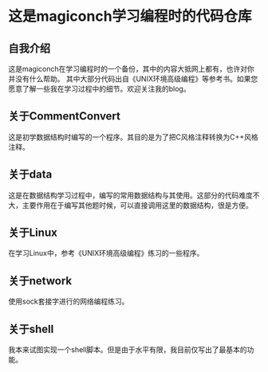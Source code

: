 # 这是magiconch学习编程时的代码仓库

## 自我介绍

这是magiconch在学习编程时的一个备份，其中的内容大抵网上都有，也许对你并没有什么帮助。
其中大部分代码出自《UNIX环境高级编程》等参考书。如果您愿意了解一些我在学习过程中的细节。欢迎关注我的blog。

## 关于CommentConvert

这是初学数据结构时编写的一个程序。其目的是为了把C风格注释转换为C++风格注释。

## 关于data

这是在数据结构学习过程中，编写的常用数据结构与其使用。这部分的代码难度不大，主要作用在于编写其他题时候，可以直接调用这里的数据结构，很是方便。

## 关于Linux
在学习Linux中，参考《UNIX环境高级编程》练习的一些程序。

## 关于network

使用sock套接字进行的网络编程练习。

## 关于shell

我本来试图实现一个shell脚本。但是由于水平有限，我目前仅写出了最基本的功能。
